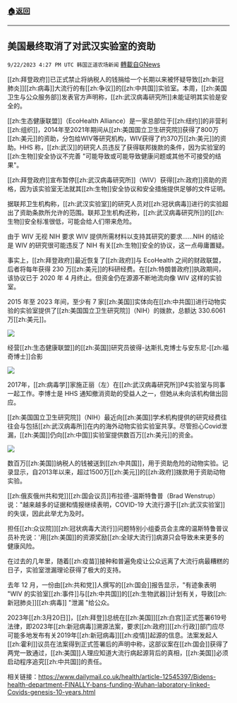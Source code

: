 ###  [:house:返回](README.md)
---


## 美国最终取消了对武汉实验室的资助
`9/22/2023 4:27 PM UTC 韩国正道农场新闻` [轉載自GNews](https://gnews.org/articles/1727441)




[[zh:拜登政府]]已正式禁止将纳税人的钱捐给一个长期以来被怀疑导致[[zh:新冠肺炎]][[zh:病毒]]大流行的有[[zh:争议]]的[[zh:中共国]]实验室。本周，[[zh:美国卫生与公众服务部]]发表官方声明称，[[zh:武汉病毒研究所]]未能证明其实验是安全的。

  
  

[[zh:生态健康联盟]]（EcoHealth Alliance）是一家总部位于[[zh:纽约]]的非营利[[zh:组织]]，2014年至2021年期间从[[zh:美国国立卫生研究院]]获得了800万[[zh:美元]]的资助，分包给WIV等研究机构，WIV获得了约370万[[zh:美元]]的资助。HHS 称，[[zh:武汉]]的研究人员违反了获得联邦拨款的条件，因为实验室的[[zh:生物]]安全协议不完善 "可能导致或可能导致健康问题或其他不可接受的结果"。

  
  

[[zh:拜登政府]]宣布暂停[[zh:武汉病毒研究所]]（WIV）获得[[zh:政府]]资助的资格，因为该实验室无法就其[[zh:生物]]安全协议和安全措施提供足够的文件证明。

  
  

据联邦卫生机构称，[[zh:武汉实验室]]的研究人员对[[zh:冠状病毒]]进行的实验超出了资助条款所允许的范围。联邦卫生机构还称，[[zh:武汉病毒研究所]]的[[zh:生物]]安全标准很低，可能会给人们带来危险。

  

由于 WIV 无视 NIH 要求 WIV 提供所需材料以支持其研究的要求......NIH 的结论是 WIV 的研究很可能违反了 NIH 有关[[zh:生物]]安全的协议，这一点毋庸置疑。

  
  

事实上，[[zh:拜登政府]]最近恢复了[[zh:政府]]与 EcoHealth 之间的财政联盟，后者将每年获得 230 万[[zh:美元]]的科研经费。在[[zh:特朗普政府]]执政期间，该协议已于 2020 年 4 月终止。但资金仍在源源不断地流向像 WIV 这样的实验室。

  

2015 年至 2023 年间，至少有 7 家[[zh:美国]]实体向在[[zh:中共国]]进行动物实验的实验室提供了[[zh:美国国立卫生研究院]]（NIH）的拨款，总额达 330.6061 万[[zh:美元]]。

  

![](https://lh6.googleusercontent.com/bpGWf_7YLIFdwzLtqgQitoa7-fWAhdDWLX7JvBEEvAMjHuchOK6OYsSYxdYMcbn2-TQcyiWVhq8YFd31Ik8XvhJEBkm4ymbDpF8OP99M7bVuo-o_OuOhwNFA90kmb2fAZ0Hezh0BF8tUoP1FgynY--w)

经营[[zh:生态健康联盟]]的[[zh:英国]]研究员彼得-达斯扎克博士与安东尼-[[zh:福奇博士]]合影

  

![](https://lh4.googleusercontent.com/bHAn7v-2D_Jr71k2-n7PgW6S9aBwfm7olsSa6R3wO4dHEpZ1l81X0ICp6pROyAbH5gvVFrQfEcRFLgmg6IdobS-D0KjSecNZOKzQ6gIR4MEvbmh_dF-H0zUQzTO2_6wE5lciKL_QIJf7_t7d0u2nIO0)

  

2017年，[[zh:病毒学]]家施正丽（左）在[[zh:武汉病毒研究所]]P4实验室与同事一起工作。李博士是 HHS 通知撤消资助的受益人之一，但她从未向该机构做出回应。

  
  

[[zh:美国国立卫生研究院]]（NIH）最近向[[zh:美国]]学术机构提供的研究经费往往会与包括[[zh:武汉病毒所]]在内的海外动物实验实验室共享。尽管担心Covid泄漏，[[zh:美国]]仍向[[zh:中国]]实验室提供数百万[[zh:美元]]的资金。

  

![](https://lh4.googleusercontent.com/Xl640lms7DWt0IyR6SMhVWy41fL8TcsHsfwStcXm_K7RVSBeF2DovJzIolD7bX0rj8GYE_TMhEPm52jeZVQh-GcCs0kVJ8NOMGfN0f0d9LbQdCJtdK7YF_0PBZdnLn1DYt6RfiYCzl-jIAd48gR6RCo)

数百万[[zh:美国]]纳税人的钱被送到[[zh:中共国]]，用于资助危险的动物实验。记录显示，自2013年以来，超过1500万[[zh:美元]]的[[zh:政府]]拨款用于资助动物实验。

  
  

[[zh:俄亥俄州共和党]][[zh:国会议员]]布拉德-温斯特鲁普（Brad Wenstrup）说："越来越多的证据和情报继续表明，COVID-19 大流行源于[[zh:武汉实验室]]的失误，因此此举尤为及时。

  

担任[[zh:众议院]][[zh:冠状病毒大流行]]问题特别小组委员会主席的温斯特鲁普议员补充说：'用[[zh:美国]]的资源奖励[[zh:全球大流行]]病源只会导致未来更多的健康风险。

  

在过去的几年里，随着[[zh:疫苗]]接种和普遍免疫让公众远离了大流行病最糟糕的日子，实验室泄漏理论获得了极大的支持。

  

去年 12 月，一份由[[zh:共和党]]人撰写的[[zh:国会]]报告显示，"有迹象表明 "WIV 的实验室[[zh:事件]]与[[zh:中共国]]的[[zh:生物武器]]计划有关，导致[[zh:新冠肺炎]][[zh:病毒]] "泄漏 "给公众。

  

2023年[[zh:3月20日]]，[[zh:拜登]]总统在[[zh:美国]][[zh:白宫]]正式签署619号法律，即2023年[[zh:新冠病毒]]溯源法案，要求[[zh:政府]][[zh:行政]]部门应尽可能多地发布有关2019年[[zh:新冠病毒]][[zh:疫情]]起源的信息。法案发起人[[zh:霍利]]议员在法案得到正式签署后的声明中称，这部议案在[[zh:国会]]获得了两党一致通过，[[zh:美国]]人理应知道大流行病起源背后的真相，[[zh:美国]]必须启动程序追究[[zh:中共国]]的责任。

  
  

相关链接：https://www.dailymail.co.uk/health/article-12545397/Bidens-health-department-FINALLY-bans-funding-Wuhan-laboratory-linked-Covids-genesis-10-years.html
